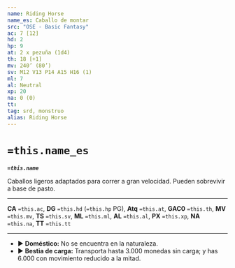 ```yaml
---
name: Riding Horse
name_es: Caballo de montar
src: "OSE - Basic Fantasy"
ac: 7 [12]
hd: 2
hp: 9
at: 2 x pezuña (1d4)
th: 18 [+1]
mv: 240’ (80’)
sv: M12 V13 P14 A15 H16 (1)
ml: 7
al: Neutral
xp: 20
na: 0 (0)
tt: 
tag: srd, monstruo
alias: Riding Horse
---
```

# `=this.name_es` 

**_`=this.name`_**

Caballos ligeros adaptados para correr a gran velocidad. Pueden sobrevivir a base de pasto.

---
**CA** `=this.ac`, **DG** `=this.hd` (`=this.hp` PG), **Atq** `=this.at`, **GAC0** `=this.th`, **MV** `=this.mv`, **TS** `=this.sv`, **ML** `=this.ml`, **AL** `=this.al`, **PX** `=this.xp`, **NA** `=this.na`, **TT** `=this.tt`

---

- ▶ **Doméstico:** No se encuentra en la naturaleza.
- ▶ **Bestia de carga:** Transporta hasta 3.000 monedas sin carga; y has 6.000 con movimiento reducido a la mitad.
